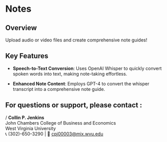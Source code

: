 # Notes

## Overview

Upload audio or video files and create comprehensive note guides!
## Key Features

- **Speech-to-Text Conversion**: Uses OpenAI Whisper to quickly convert spoken words into text, making note-taking effortless.

- **Enhanced Note Content**: Employs GPT-4 to convert the whisper transcript into a comprehensive note guide.

## For questions or support, please contact :


/ **Collin P. Jenkins**  
John Chambers College of Business and Economics  
West Virginia University  
📞 (302)-650-3290 | 📧 [cpj00003@mix.wvu.edu](mailto:cpj00003@mix.wvu.edu)
